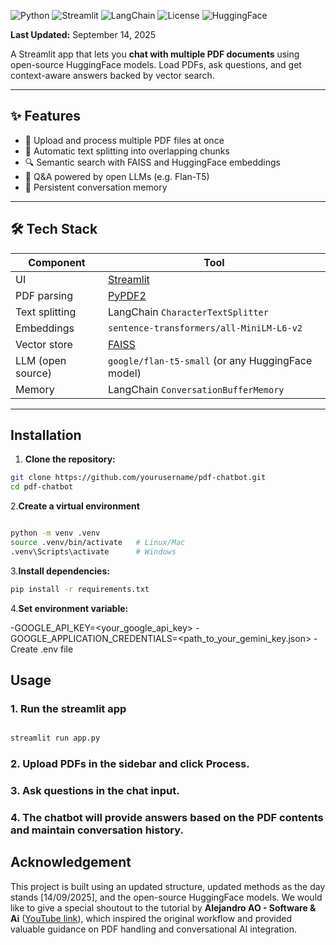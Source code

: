 
![Python](https://img.shields.io/badge/Python-3.9%2B-blue)
![Streamlit](https://img.shields.io/badge/Streamlit-1.18%2B-ff69b4)
![LangChain](https://img.shields.io/badge/LangChain-0.0.184-green)
![License](https://img.shields.io/badge/License-MIT-yellow)
![HuggingFace](https://img.shields.io/badge/Models-HuggingFace-orange)

**Last Updated:** September 14, 2025

A Streamlit app that lets you **chat with multiple PDF documents** using open-source HuggingFace models. Load PDFs, ask questions, and get context-aware answers backed by vector search.

---

## ✨ Features

- 📂 Upload and process multiple PDF files at once  
- 🧩 Automatic text splitting into overlapping chunks  
- 🔍 Semantic search with FAISS and HuggingFace embeddings  
- 🤖 Q&A powered by open LLMs (e.g. Flan-T5)  
- 💬 Persistent conversation memory  

---

## 🛠️ Tech Stack

| Component          | Tool |
|--------------------|------|
| UI                 | [Streamlit](https://streamlit.io) |
| PDF parsing        | [PyPDF2](https://pypi.org/project/pypdf2/) |
| Text splitting     | LangChain `CharacterTextSplitter` |
| Embeddings         | `sentence-transformers/all-MiniLM-L6-v2` |
| Vector store       | [FAISS](https://github.com/facebookresearch/faiss) |
| LLM (open source)  | `google/flan-t5-small` (or any HuggingFace model) |
| Memory             | LangChain `ConversationBufferMemory` |

---

## Installation

1. **Clone the repository:**

```bash
git clone https://github.com/yourusername/pdf-chatbot.git
cd pdf-chatbot

```

2.**Create a virtual environment**

```bash

python -m venv .venv
source .venv/bin/activate   # Linux/Mac
.venv\Scripts\activate      # Windows

```

3.**Install dependencies:**

```bash
pip install -r requirements.txt

```

4.**Set environment variable:**

-GOOGLE_API_KEY=<your_google_api_key>
-GOOGLE_APPLICATION_CREDENTIALS=<path_to_your_gemini_key.json>
-Create .env file


## Usage

### 1. Run the streamlit app

```bash

streamlit run app.py

```

### 2. Upload PDFs in the sidebar and click Process.
### 3. Ask questions in the chat input.
### 4. The chatbot will provide answers based on the PDF contents and maintain conversation history.




## Acknowledgement

This project is built using an updated structure, updated methods as the day stands [14/09/2025], and the open-source HuggingFace models. We would like to give a special shoutout to the tutorial by **Alejandro AO - Software & Ai** ([YouTube link](https://www.youtube.com/watch?v=dXxQ0LR-3Hg&t=3924s)), which inspired the original workflow and provided valuable guidance on PDF handling and conversational AI integration.
